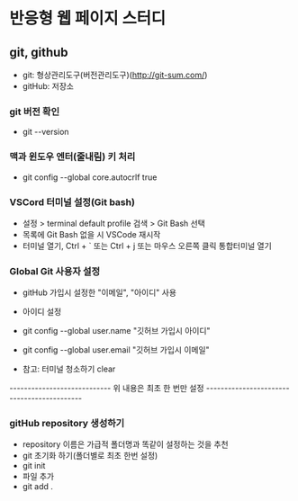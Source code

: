 # 반응형 웹 페이지 스터디

## git, github

- git: 형상관리도구(버전관리도구)(http://git-sum.com/)
- gitHub: 저장소

### git 버전 확인

- git --version

### 맥과 윈도우 엔터(줄내림) 키 처리

- git config --global core.autocrlf true

### VSCord 터미널 설정(Git bash)

- 설정 > terminal default profile 검색 > Git Bash 선택
- 목록에 Git Bash 없을 시 VSCode 재시작
- 터미널 열기, Ctrl + ` 또는 Ctrl + j 또는 마우스 오른쪽 클릭 통합터미널 열기

### Global Git 사용자 설정

- gitHub 가입시 설정한 "이메일", "아이디" 사용
- 아이디 설정
- git config --global user.name "깃허브 가입시 아이디"
- git config --global user.email "깃허브 가입시 이메일"

- 참고: 터미널 청소하기 clear

---------------------------- 위 내용은 최초 한 번만 설정 -------------------------------------------

### gitHub repository 생성하기

- repository 이름은 가급적 폴더명과 똑같이 설정하는 것을 추천
- git 초기화 하기(폴더별로 최초 한번 설정)
- git init
- 파일 추가
- git add .
